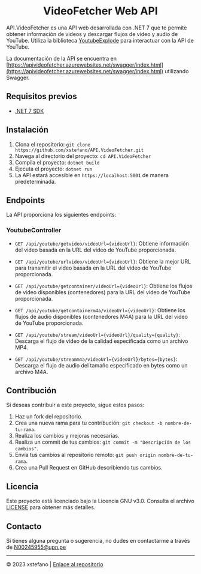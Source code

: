 <div align="center">

# VideoFetcher Web API


</div>


API.VideoFetcher es una API web desarrollada con .NET 7 que te permite obtener información de videos y descargar flujos de video y audio de YouTube. Utiliza la biblioteca [YoutubeExplode](https://github.com/Tyrrrz/YoutubeExplode) para interactuar con la API de YouTube.

La documentación de la API se encuentra en [https://apivideofetcher.azurewebsites.net/swagger/index.html](https://apivideofetcher.azurewebsites.net/swagger/index.html) utilizando Swagger.

## Requisitos previos

- [.NET 7 SDK](https://dotnet.microsoft.com/download/dotnet/7.0)

## Instalación

1. Clona el repositorio: `git clone https://github.com/xstefano/API.VideoFetcher.git`
2. Navega al directorio del proyecto: `cd API.VideoFetcher`
3. Compila el proyecto: `dotnet build`
4. Ejecuta el proyecto: `dotnet run`
5. La API estará accesible en `https://localhost:5001` de manera predeterminada.

## Endpoints

La API proporciona los siguientes endpoints:

### YoutubeController

- `GET /api/youtube/getvideo/videoUrl={videoUrl}`: Obtiene información del video basada en la URL del video de YouTube proporcionada.

- `GET /api/youtube/urlvideo/videoUrl={videoUrl}`: Obtiene la mejor URL para transmitir el video basada en la URL del video de YouTube proporcionada.

- `GET /api/youtube/getcontainer/videoUrl={videoUrl}`: Obtiene los flujos de video disponibles (contenedores) para la URL del video de YouTube proporcionada.

- `GET /api/youtube/getcontainerm4a/videoUrl={videoUrl}`: Obtiene los flujos de audio disponibles (contenedores M4A) para la URL del video de YouTube proporcionada.

- `GET /api/youtube/stream/videoUrl={videoUrl}/quality={quality}`: Descarga el flujo de video de la calidad especificada como un archivo MP4.

- `GET /api/youtube/streamm4a/videoUrl={videoUrl}/bytes={bytes}`: Descarga el flujo de audio del tamaño especificado en bytes como un archivo M4A.

## Contribución

Si deseas contribuir a este proyecto, sigue estos pasos:

1. Haz un fork del repositorio.
2. Crea una nueva rama para tu contribución: `git checkout -b nombre-de-tu-rama`.
3. Realiza los cambios y mejoras necesarias.
4. Realiza un commit de tus cambios: `git commit -m "Descripción de los cambios"`.
5. Envía tus cambios al repositorio remoto: `git push origin nombre-de-tu-rama`.
6. Crea una Pull Request en GitHub describiendo tus cambios.

## Licencia

Este proyecto está licenciado bajo la Licencia GNU v3.0. Consulta el archivo [LICENSE](LICENSE) para obtener más detalles.

## Contacto

Si tienes alguna pregunta o sugerencia, no dudes en contactarme a través de N00245955@upn.pe

---

© 2023 xstefano | [Enlace al repositorio](https://github.com/xstefano/API.VideoFetcher)
